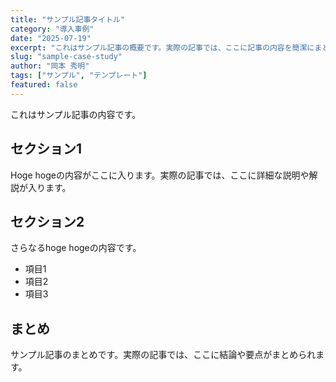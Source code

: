 ```yaml
---
title: "サンプル記事タイトル"
category: "導入事例"
date: "2025-07-19"
excerpt: "これはサンプル記事の概要です。実際の記事では、ここに記事の内容を簡潔にまとめた説明が入ります。"
slug: "sample-case-study"
author: "岡本 秀明"
tags: ["サンプル", "テンプレート"]
featured: false
---
```


これはサンプル記事の内容です。

## セクション1

Hoge hogeの内容がここに入ります。実際の記事では、ここに詳細な説明や解説が入ります。

## セクション2

さらなるhoge hogeの内容です。

- 項目1
- 項目2
- 項目3

## まとめ

サンプル記事のまとめです。実際の記事では、ここに結論や要点がまとめられます。